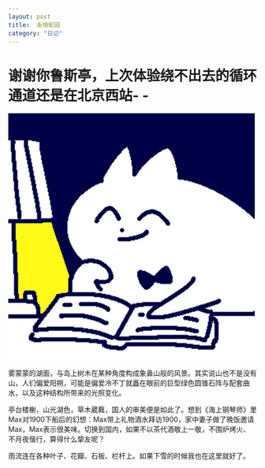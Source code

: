 ```yaml
---
layout: post
title:  永恒轮回
category: "日记"
---
```

# 谢谢你鲁斯亭，上次体验绕不出去的循环通道还是在北京西站- -
![Alt text](/asset/领结猫学习.jpg)

雾蒙蒙的湖面，与岛上树木在某种角度构成象鼻山般的风景。其实说山也不是没有山，人们偏爱阳朔，可能是偏爱冷不丁就矗在眼前的巨型绿色圆锥石阵与配套曲水，以及这种结构所带来的光照变化。

亭台楼榭，山光湖色，草木葳蕤，国人的审美便是如此了。想到《海上钢琴师》里Max对1900下船后的幻想：Max带上礼物酒水拜访1900，家中妻子做了晚饭邀请Max，Max表示很美味。切换到国内，如果不以茶代酒敬上一敬，不围炉烤火、不月夜偕行，算得什么挚友呢？

雨流连在各种叶子、花瓣、石板、栏杆上。如果下雪的时候我也在这里就好了。